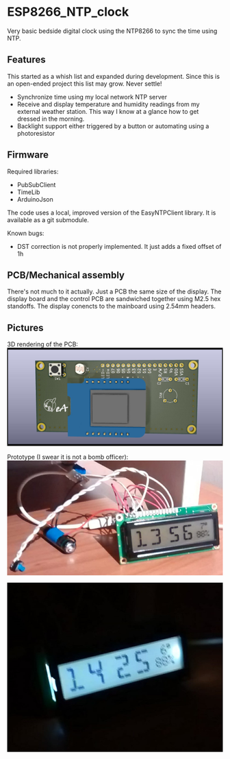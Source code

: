 # ESP8266_NTP_clock
Very basic bedside digital clock using the NTP8266 to sync the time using NTP.

## Features

This started as a whish list and expanded during development. Since this is an
open-ended project this list may grow. Never settle!

 * Synchronize time using my local network NTP server
 * Receive and display temperature and humidity readings from my external
   weather station. This way I know at a glance how to get dressed in the
   morning.
 * Backlight support either triggered by a button or automating using a
   photoresistor

## Firmware

Required libraries:
 * PubSubClient
 * TimeLib
 * ArduinoJson

The code uses a local, improved version of the EasyNTPClient library. It is
available as a git submodule.

Known bugs:
 * DST correction is not properly implemented. It just adds a fixed offset of 1h

## PCB/Mechanical assembly

There's not much to it actually. Just a PCB the same size of the display.
The display board and the control PCB are sandwiched together using M2.5 hex
standoffs. The display conencts to the mainboard using 2.54mm headers.

## Pictures

3D rendering of the PCB:
![PCB 3D rendering](pictures/pcb_back_3D.jpg)

Prototype (I swear it is not a bomb officer):
![prototype](pictures/prototype.jpg)

![prototype backlight](pictures/prototype_backlight.jpg)

